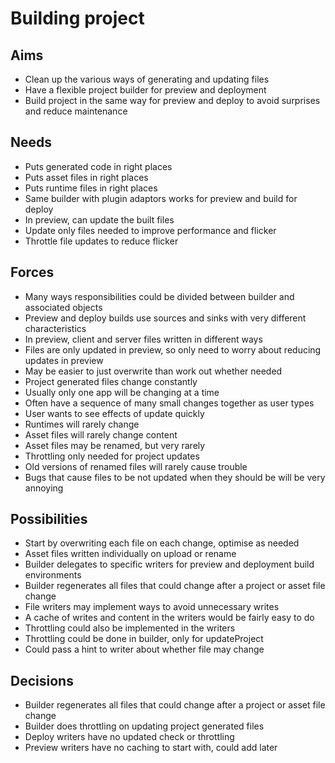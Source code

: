 Building project
================

Aims
----

- Clean up the various ways of generating and updating files
- Have a flexible project builder for preview and deployment
- Build project in the same way for preview and deploy to avoid surprises and reduce maintenance

Needs
-----

- Puts generated code in right places
- Puts asset files in right places
- Puts runtime files in right places
- Same builder with plugin adaptors works for preview and build for deploy
- In preview, can update the built files
- Update only files needed to improve performance and flicker
- Throttle file updates to reduce flicker

Forces
------

- Many ways responsibilities could be divided between builder and associated objects
- Preview and deploy builds use sources and sinks with very different characteristics
- In preview, client and server files written in different ways
- Files are only updated in preview, so only need to worry about reducing updates in preview
- May be easier to just overwrite than work out whether needed
- Project generated files change constantly
- Usually only one app will be changing at a time
- Often have a sequence of many small changes together as user types
- User wants to see effects of update quickly
- Runtimes will rarely change
- Asset files will rarely change content
- Asset files may be renamed, but very rarely
- Throttling only needed for project updates
- Old versions of renamed files will rarely cause trouble
- Bugs that cause files to be not updated when they should be will be very annoying

Possibilities
-------------
- Start by overwriting each file on each change, optimise as needed
- Asset files written individually on upload or rename
- Builder delegates to specific writers for preview and deployment build environments
- Builder regenerates all files that could change after a project or asset file change
- File writers may implement ways to avoid unnecessary writes
- A cache of writes and content in the writers would be fairly easy to do
- Throttling could also be implemented in the writers
- Throttling could be done in builder, only for updateProject
- Could pass a hint to writer about whether file may change

Decisions
---------

- Builder regenerates all files that could change after a project or asset file change
- Builder does throttling on updating project generated files
- Deploy writers have no updated check or throttling
- Preview writers have no caching to start with, could add later